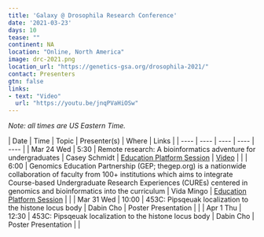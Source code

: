 ```yaml
---
title: 'Galaxy @ Drosophila Research Conference'
date: '2021-03-23'
days: 10
tease: ""
continent: NA
location: "Online, North America"
image: drc-2021.png
location_url: "https://genetics-gsa.org/drosophila-2021/"
contact: Presenters
gtn: false
links:
- text: "Video"
  url: "https://youtu.be/jnqPVaHiOSw"
---
```


*Note: all times are US Eastern Time.*

| Date | Time | Topic | Presenter(s) | Where | Links |
| ---- | ---- | ---- | ---- | ---- |
| Mar 24 Wed | 5:30 | Remote research: A bioinformatics adventure for undergraduates | Casey Schmidt | [Education Platform Session](https://app.genetics-gsa.org/drosophila/abstracts21_report/SessionListing?sessionType=Plenary,Platform,Workshop#sess10) | [Video](https://youtu.be/jnqPVaHiOSw) |
| | 6:00 |  Genomics Education Partnership (GEP; thegep.org) is a nationwide collaboration of faculty from 100+ institutions which aims to integrate Course-based Undergraduate Research Experiences (CUREs) centered in genomics and bioinformatics into the curriculum | Vida Mingo | [Education Platform Session](https://app.genetics-gsa.org/drosophila/abstracts21_report/SessionListing?sessionType=Plenary,Platform,Workshop#sess10) |  |
| Mar 31 Wed | 10:00 | 453C: Pipsqeuak localization to the histone locus body | Dabin Cho | Poster Presentation | |
| Apr 1 Thu | 12:30 | 453C: Pipsqeuak localization to the histone locus body | Dabin Cho | Poster Presentation | |
